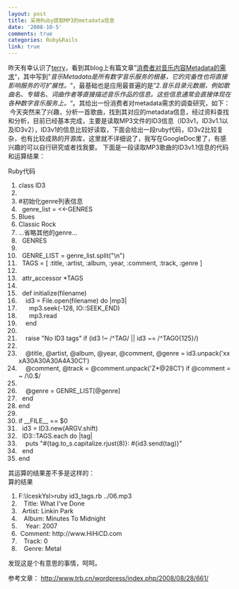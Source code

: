```yaml
---
layout: post
title: 采用Ruby提取MP3的metadata信息
date: '2008-10-5'
comments: true
categories: Ruby&Rails
link: true
---
```

昨天有幸认识了<a href="http://www.trb.cn/wordpress/index.php/my-profile/">terry</a>，看到其blog上有篇文章”<a href="http://www.trb.cn/wordpress/index.php/2008/08/28/661/">消费者对音乐内容Metadata的需求</a>“，其中写到”<em>音乐Metadata是所有数字音乐服务的根基，它的完备性也将直接影响服务的可扩展性。</em>“，最基础也是应用最普遍的是”<em>2.音乐目录元数据，例如歌曲名、专辑名、词曲作者等直接描述音乐作品的信息。这些信息通常会直接体现在各种数字音乐服务上。</em>“。其给出一份消费者对metadata需求的调查研究，如下：
<img src="http://www.trb.cn/wordpress/upload/Metadata_CCC0/20080828_143216.jpg" alt="" />
今天突然来了兴趣，分析一首歌曲，找到其对应的metadata信息，经过资料查找和分析，目前已经基本完成，主要是读取MP3文件的ID3信息（ID3v1，ID3v1.1以及ID3v2），ID3v1的信息比较好读取，下面会给出一段ruby代码，ID3v2比较复杂，也有比较成熟的开源库，这里就不详细说了，我写在GoogleDoc里了，有感兴趣的可以自行研究或者找我要。
下面是一段读取MP3歌曲的ID3v1.1信息的代码和运算结果：
<div class="codeText">
<div class="codeHead">Ruby代码</div>
<ol class="dp-rb" start="1">
	<li class="alt"><span><span class="keyword">class</span><span> ID3  </span></span></li>
	<li><span>  </span></li>
	<li class="alt"><span><span class="comment">#初始化genre列表信息</span><span>  </span></span></li>
	<li><span>  genre_list = &lt;&lt;-GENRES  </span></li>
	<li class="alt"><span>Blues  </span></li>
	<li><span>Classic Rock  </span></li>
	<li class="alt"><span>...省略其他的genre...  </span></li>
	<li><span>  GENRES  </span></li>
	<li class="alt"><span>  </span></li>
	<li><span>  GENRE_LIST = genre_list.split(<span class="string">"\n"</span><span>)  </span></span></li>
	<li class="alt"><span>  TAGS = [ <span class="symbol">:title</span><span>, </span><span class="symbol">:artist</span><span>, </span><span class="symbol">:album</span><span>, </span><span class="symbol">:year</span><span>, </span><span class="symbol">:comment</span><span>, </span><span class="symbol">:track</span><span>, </span><span class="symbol">:genre</span><span> ]  </span></span></li>
	<li><span>  </span></li>
	<li class="alt"><span>  attr_accessor *TAGS  </span></li>
	<li><span>  </span></li>
	<li class="alt"><span>  <span class="keyword">def</span><span> initialize(filename)  </span></span></li>
	<li><span>    id3 = <span class="builtin">File</span><span>.open(filename) </span><span class="keyword">do</span><span> |mp3|  </span></span></li>
	<li class="alt"><span>      mp3.seek(-128, <span class="builtin">IO</span><span>::SEEK_END)  </span></span></li>
	<li><span>      mp3.read  </span></li>
	<li class="alt"><span>    <span class="keyword">end</span><span>  </span></span></li>
	<li><span>  </span></li>
	<li class="alt"><span>    <span class="keyword">raise</span><span> </span><span class="string">"No ID3 tags"</span><span> </span><span class="keyword">if</span><span> (id3 !~ /^TAG/ || id3 ~= /^TAG0{125}/)  </span></span></li>
	<li><span>  </span></li>
	<li class="alt"><span>    <span class="variable">@title</span><span>, </span><span class="variable">@artist</span><span>, </span><span class="variable">@album</span><span>, </span><span class="variable">@year</span><span>, </span><span class="variable">@comment</span><span>, </span><span class="variable">@genre</span><span> = id3.unpack(</span><span class="string">'xxxA30A30A30A4A30C1'</span><span>)  </span></span></li>
	<li><span>    <span class="variable">@comment</span><span>, </span><span class="variable">@track</span><span> = </span><span class="variable">@comment</span><span>.unpack(</span><span class="string">'Z*@28C1'</span><span>) </span><span class="keyword">if</span><span> </span><span class="variable">@comment</span><span> =~ /\0.$/  </span></span></li>
	<li class="alt"><span>  </span></li>
	<li><span>    <span class="variable">@genre</span><span> = GENRE_LIST[</span><span class="variable">@genre</span><span>]  </span></span></li>
	<li class="alt"><span>  <span class="keyword">end</span><span>  </span></span></li>
	<li><span><span class="keyword">end</span><span>  </span></span></li>
	<li class="alt"><span>  </span></li>
	<li><span><span class="keyword">if</span><span> __FILE__ == </span><span class="variable">$0</span><span>  </span></span></li>
	<li class="alt"><span>  id3 = ID3.<span class="keyword">new</span><span>(ARGV.shift)  </span></span></li>
	<li><span>  ID3::TAGS.<span class="keyword">each</span><span> </span><span class="keyword">do</span><span> |tag|  </span></span></li>
	<li class="alt"><span>    puts <span class="string">"#{tag.to_s.capitalize.rjust(8)}: #{id3.send(tag)}"</span><span>  </span></span></li>
	<li><span>  <span class="keyword">end</span><span>  </span></span></li>
	<li class="alt"><span><span class="keyword">end</span><span>  </span></span></li>
</ol>
</div>
其运算的结果差不多是这样的：
<div class="codeText">
<div class="codeHead">算的结果</div>
<ol class="dp-rb" start="1">
	<li class="alt"><span><span>F:\IceskYsl&gt;ruby id3_tags.rb ../06.mp3  </span></span></li>
	<li><span>   Title: What I've Done  </span></li>
	<li class="alt"><span>  Artist: Linkin Park  </span></li>
	<li><span>   Album: Minutes To Midnight  </span></li>
	<li class="alt"><span>    Year: 2007  </span></li>
	<li><span> Comment: http://www.HiHiCD.com  </span></li>
	<li class="alt"><span>   Track: 0  </span></li>
	<li><span>   Genre: Metal  </span></li>
</ol>
</div>
发现这是个有意思的事情，呵呵。

参考文章：
http://www.trb.cn/wordpress/index.php/2008/08/28/661/
